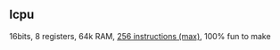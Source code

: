 lcpu
--

16bits, 8 registers, 64k RAM, [256 instructions (max)](cu.control.rom.md), 100% fun to make
